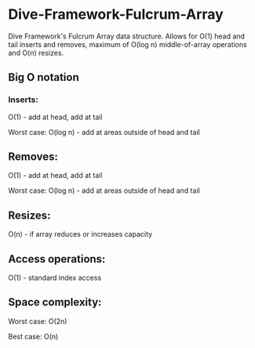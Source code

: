 # Dive-Framework-Fulcrum-Array
Dive Framework's Fulcrum Array data structure. Allows for O(1) head and tail inserts and removes, maximum of O(log n) middle-of-array operations and O(n) resizes.


## Big O notation

### Inserts:

O(1) - add at head, add at tail

Worst case: O(log n) - add at areas outside of head and tail

## Removes:

O(1) - add at head, add at tail

Worst case: O(log n) - add at areas outside of head and tail

## Resizes:

O(n) - if array reduces or increases capacity

## Access operations:

O(1) - standard index access 

## Space complexity:

Worst case: O(2n)

Best case: O(n)

